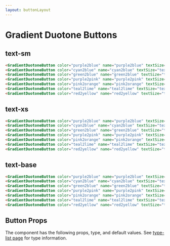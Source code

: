 ```yaml
---
layout: buttonLayout
---
```


<script>
  import { GradientDuotoneButton, Table, TableDefaultRow }from '$lib/index';
  import componentProps from '../props/GradientDuotoneButton.json'
  // Props table
  export let items = componentProps.props
	let propHeader = ['Name', 'Type', 'Default']
	// console.log(items)
	let divClass='w-full relative overflow-x-auto shadow-md sm:rounded-lg'

</script>

<h1 class="text-3xl w-full dark:text-white pt-16">Gradient Duotone Buttons</h1>

<h2 class="text-2xl w-full dark:text-white py-8">text-sm</h2>

<div class="flex flex-wrap justify-center rounded-xl w-full my-4 mx-auto bg-gradient-to-r bg-white dark:bg-gray-900 border border-gray-200 dark:border-gray-700 p-2 sm:p-6">
<GradientDuotoneButton color="purple2blue" name="purple2blue" textSize="text-sm"/>
<GradientDuotoneButton color="cyan2blue" name="cyan2blue" textSize="text-sm"/>
<GradientDuotoneButton color="green2blue" name="green2blue" textSize="text-sm"/>
<GradientDuotoneButton color="purple2pink" name="purple2pink" textSize="text-sm"/>
<GradientDuotoneButton color="pink2orange" name="pink2orange" textSize="text-sm"/>
<GradientDuotoneButton color="teal2lime" name="teal2lime" textSize="text-sm"/>
<GradientDuotoneButton color="red2yellow" name="red2yellow" textSize="text-sm"/>
</div>

```html
<GradientDuotoneButton color="purple2blue" name="purple2blue" textSize="text-sm"/>
<GradientDuotoneButton color="cyan2blue" name="cyan2blue" textSize="text-sm"/>
<GradientDuotoneButton color="green2blue" name="green2blue" textSize="text-sm"/>
<GradientDuotoneButton color="purple2pink" name="purple2pink" textSize="text-sm"/>
<GradientDuotoneButton color="pink2orange" name="pink2orange" textSize="text-sm"/>
<GradientDuotoneButton color="teal2lime" name="teal2lime" textSize="text-sm"/>
<GradientDuotoneButton color="red2yellow" name="red2yellow" textSize="text-sm"/>
```

<h2 class="text-2xl w-full dark:text-white py-8">text-xs</h2>


<div class="flex flex-wrap justify-center rounded-xl w-full my-4 mx-auto bg-gradient-to-r bg-white dark:bg-gray-900 border border-gray-200 dark:border-gray-700 p-2 sm:p-6">
<GradientDuotoneButton color="purple2blue" name="purple2blue" textSize="text-xs"/>
<GradientDuotoneButton color="cyan2blue" name="cyan2blue" textSize="text-xs"/>
<GradientDuotoneButton color="green2blue" name="green2blue" textSize="text-xs"/>
<GradientDuotoneButton color="purple2pink" name="purple2pink" textSize="text-xs"/>
<GradientDuotoneButton color="pink2orange" name="pink2orange" textSize="text-xs"/>
<GradientDuotoneButton color="teal2lime" name="teal2lime" textSize="text-xs"/>
<GradientDuotoneButton color="red2yellow" name="red2yellow" textSize="text-xs"/>
</div>

```html
<GradientDuotoneButton color="purple2blue" name="purple2blue" textSize="text-xs"/>
<GradientDuotoneButton color="cyan2blue" name="cyan2blue" textSize="text-xs"/>
<GradientDuotoneButton color="green2blue" name="green2blue" textSize="text-xs"/>
<GradientDuotoneButton color="purple2pink" name="purple2pink" textSize="text-xs"/>
<GradientDuotoneButton color="pink2orange" name="pink2orange" textSize="text-xs"/>
<GradientDuotoneButton color="teal2lime" name="teal2lime" textSize="text-xs"/>
<GradientDuotoneButton color="red2yellow" name="red2yellow" textSize="text-xs"/>
```

<h2 class="text-2xl w-full dark:text-white py-8">text-base</h2>

<div class="flex flex-wrap justify-center rounded-xl w-full my-4 mx-auto bg-gradient-to-r bg-white dark:bg-gray-900 border border-gray-200 dark:border-gray-700 p-2 sm:p-6">
<GradientDuotoneButton color="purple2blue" name="purple2blue" textSize="text-base"/>
<GradientDuotoneButton color="cyan2blue" name="cyan2blue" textSize="text-base"/>
<GradientDuotoneButton color="green2blue" name="green2blue" textSize="text-base"/>
<GradientDuotoneButton color="purple2pink" name="purple2pink" textSize="text-base"/>
<GradientDuotoneButton color="pink2orange" name="pink2orange" textSize="text-base"/>
<GradientDuotoneButton color="teal2lime" name="teal2lime" textSize="text-base"/>
<GradientDuotoneButton color="red2yellow" name="red2yellow" textSize="text-base"/>
</div>

```html
<GradientDuotoneButton color="purple2blue" name="purple2blue" textSize="text-base"/>
<GradientDuotoneButton color="cyan2blue" name="cyan2blue" textSize="text-base"/>
<GradientDuotoneButton color="green2blue" name="green2blue" textSize="text-base"/>
<GradientDuotoneButton color="purple2pink" name="purple2pink" textSize="text-base"/>
<GradientDuotoneButton color="pink2orange" name="pink2orange" textSize="text-base"/>
<GradientDuotoneButton color="teal2lime" name="teal2lime" textSize="text-base"/>
<GradientDuotoneButton color="red2yellow" name="red2yellow" textSize="text-base"/>
```

<h2 class="text-2xl w-full text-gray-900 dark:text-white py-8">Button Props</h2>

<p class="dark:text-white py-4 text-lg">The component has the following props, type, and default values. See <a href="/type-list" class="text-blue-600 hover:underline dark:text-blue-500">type-list page</a> for type information.</p>


<Table header={propHeader} {divClass} >
  <TableDefaultRow {items} rowState='hover' />
</Table>